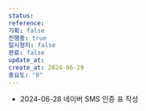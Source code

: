 ```yaml
---
status:
reference:
기획: false
진행중: true
일시정지: false
완료: false
update_at:
create_at: 2024-06-29
중요도: "0"
---
```


- 2024-06-28
네이버 SMS 인증 표 작성

